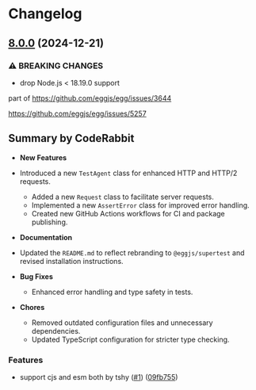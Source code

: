 # Changelog

## [8.0.0](https://github.com/eggjs/supertest/compare/v7.0.0...v8.0.0) (2024-12-21)


### ⚠ BREAKING CHANGES

* drop Node.js < 18.19.0 support

part of https://github.com/eggjs/egg/issues/3644

https://github.com/eggjs/egg/issues/5257

<!-- This is an auto-generated comment: release notes by coderabbit.ai
-->

## Summary by CodeRabbit

- **New Features**
- Introduced a new `TestAgent` class for enhanced HTTP and HTTP/2
requests.
	- Added a new `Request` class to facilitate server requests.
	- Implemented a new `AssertError` class for improved error handling.
	- Created new GitHub Actions workflows for CI and package publishing.

- **Documentation**
- Updated the `README.md` to reflect rebranding to `@eggjs/supertest`
and revised installation instructions.

- **Bug Fixes**
	- Enhanced error handling and type safety in tests.

- **Chores**
	- Removed outdated configuration files and unnecessary dependencies.
	- Updated TypeScript configuration for stricter type checking.

<!-- end of auto-generated comment: release notes by coderabbit.ai -->

### Features

* support cjs and esm both by tshy ([#1](https://github.com/eggjs/supertest/issues/1)) ([09fb755](https://github.com/eggjs/supertest/commit/09fb7555aecebc2047cd68efafe0f54dc17b6108))
